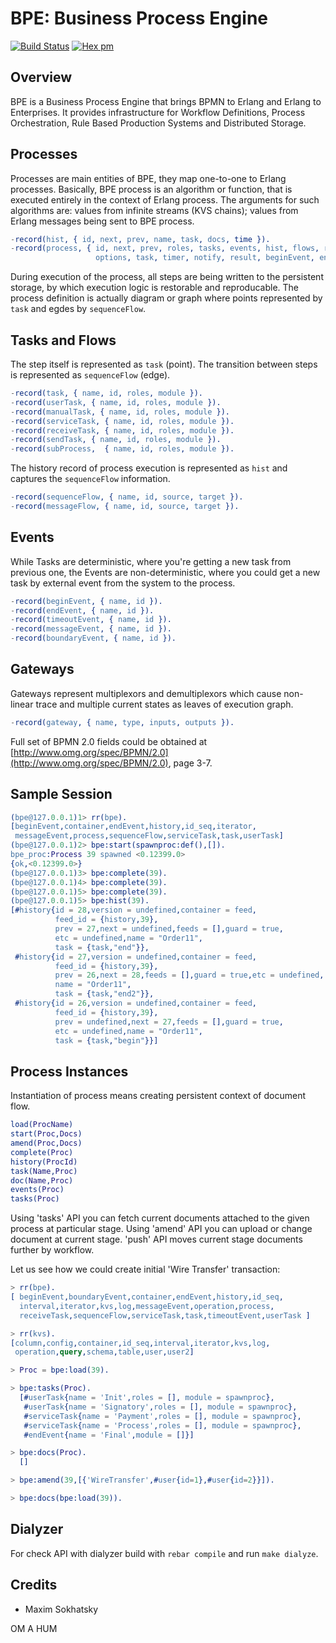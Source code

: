 BPE: Business Process Engine
============================

[![Build Status](https://travis-ci.org/synrc/bpe.svg?branch=master)](https://travis-ci.org/synrc/bpe)
[![Hex pm](http://img.shields.io/hexpm/v/bpe.svg?style=flat)](https://hex.pm/packages/bpe)

Overview
--------

BPE is a Business Process Engine that brings BPMN to Erlang and Erlang to Enterprises.
It provides infrastructure for Workflow Definitions, Process Orchestration,
Rule Based Production Systems and Distributed Storage.

Processes
---------

Processes are main entities of BPE, they map one-to-one to Erlang processes.
Basically, BPE process is an algorithm or function, that is executed entirely in the
context of Erlang process. The arguments for such algorithms are:
values from infinite streams (KVS chains);
values from Erlang messages being sent to BPE process.

```erlang
-record(hist, { id, next, prev, name, task, docs, time }).
-record(process, { id, next, prev, roles, tasks, events, hist, flows, rules, docs,
                   options, task, timer, notify, result, beginEvent, endEvent }).
```

During execution of the process, all steps are being written to the persistent storage,
by which execution logic is restorable and reproducable. The process definition is actually
diagram or graph where points represented by `task` and egdes by `sequenceFlow`.

Tasks and Flows
---------------

The step itself is represented as `task` (point). The transition between steps is
represented as `sequenceFlow` (edge). 

```erlang
-record(task, { name, id, roles, module }).
-record(userTask, { name, id, roles, module }).
-record(manualTask, { name, id, roles, module }).
-record(serviceTask, { name, id, roles, module }).
-record(receiveTask, { name, id, roles, module }).
-record(sendTask, { name, id, roles, module }).
-record(subProcess,  { name, id, roles, module }).
```

The history record of process execution is
represented as `hist` and captures the `sequenceFlow` information.

```erlang
-record(sequenceFlow, { name, id, source, target }).
-record(messageFlow, { name, id, source, target }).
```

Events
------

While Tasks are deterministic, where you're getting a new task from previous one,
the Events are non-deterministic, where you could get a new task by external
event from the system to the process.

```erlang
-record(beginEvent, { name, id }).
-record(endEvent, { name, id }).
-record(timeoutEvent, { name, id }).
-record(messageEvent, { name, id }).
-record(boundaryEvent, { name, id }).
```

Gateways
--------

Gateways represent multiplexors and demultiplexors which cause non-linear trace and multiple
current states as leaves of execution graph.

```erlang
-record(gateway, { name, type, inputs, outputs }).
```

Full set of BPMN 2.0 fields could be obtained
at [http://www.omg.org/spec/BPMN/2.0](http://www.omg.org/spec/BPMN/2.0), page 3-7.

Sample Session
--------------

```erlang
(bpe@127.0.0.1)1> rr(bpe).
[beginEvent,container,endEvent,history,id_seq,iterator,
 messageEvent,process,sequenceFlow,serviceTask,task,userTask]
(bpe@127.0.0.1)2> bpe:start(spawnproc:def(),[]).
bpe_proc:Process 39 spawned <0.12399.0>
{ok,<0.12399.0>}
(bpe@127.0.0.1)3> bpe:complete(39).
(bpe@127.0.0.1)4> bpe:complete(39).
(bpe@127.0.0.1)5> bpe:complete(39).
(bpe@127.0.0.1)5> bpe:hist(39).
[#history{id = 28,version = undefined,container = feed,
          feed_id = {history,39},
          prev = 27,next = undefined,feeds = [],guard = true,
          etc = undefined,name = "Order11",
          task = {task,"end"}},
 #history{id = 27,version = undefined,container = feed,
          feed_id = {history,39},
          prev = 26,next = 28,feeds = [],guard = true,etc = undefined,
          name = "Order11",
          task = {task,"end2"}},
 #history{id = 26,version = undefined,container = feed,
          feed_id = {history,39},
          prev = undefined,next = 27,feeds = [],guard = true,
          etc = undefined,name = "Order11",
          task = {task,"begin"}}]
```

Process Instances
-----------------

Instantiation of process means creating persistent context of document flow.

```erlang
load(ProcName)
start(Proc,Docs)
amend(Proc,Docs)
complete(Proc)
history(ProcId)
task(Name,Proc)
doc(Name,Proc)
events(Proc)
tasks(Proc)
```

Using 'tasks' API you can fetch current documents attached to the given
process at particular stage. Using 'amend' API you can upload or
change document at current stage. 'push' API moves current
stage documents further by workflow.

Let us see how we could create initial 'Wire Transfer' transaction:

```erlang
> rr(bpe).
[ beginEvent,boundaryEvent,container,endEvent,history,id_seq,
  interval,iterator,kvs,log,messageEvent,operation,process,
  receiveTask,sequenceFlow,serviceTask,task,timeoutEvent,userTask ]

> rr(kvs).
[column,config,container,id_seq,interval,iterator,kvs,log,
 operation,query,schema,table,user,user2]

> Proc = bpe:load(39).

> bpe:tasks(Proc).
  [#userTask{name = 'Init',roles = [], module = spawnproc},
   #userTask{name = 'Signatory',roles = [], module = spawnproc},
   #serviceTask{name = 'Payment',roles = [], module = spawnproc},
   #serviceTask{name = 'Process',roles = [], module = spawnproc},
   #endEvent{name = 'Final',module = []}]

> bpe:docs(Proc).
  []

> bpe:amend(39,[{'WireTransfer',#user{id=1},#user{id=2}}]).

> bpe:docs(bpe:load(39)).
```

Dialyzer
--------

For check API with dialyzer build with `rebar compile` and run `make dialyze`.

Credits
-------

* Maxim Sokhatsky

OM A HUM
